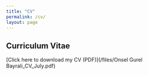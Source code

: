 ```yaml
---
title: "CV"
permalink: /cv/
layout: page
---
```


## Curriculum Vitae


[Click here to download my CV (PDF)](/files/Onsel Gurel Bayrali_CV_July.pdf)
